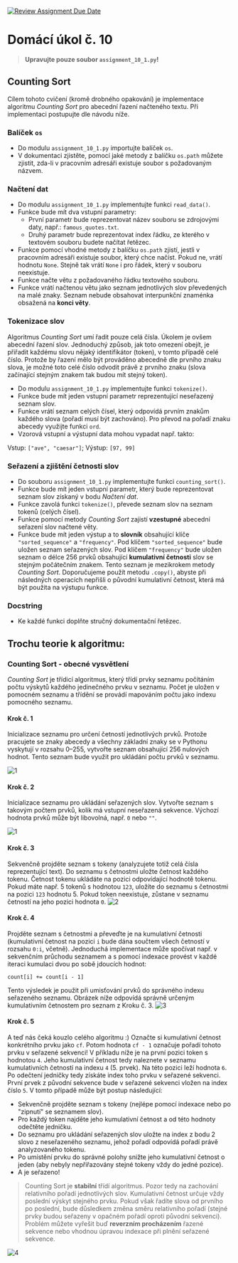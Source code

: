 [![Review Assignment Due Date](https://classroom.github.com/assets/deadline-readme-button-24ddc0f5d75046c5622901739e7c5dd533143b0c8e959d652212380cedb1ea36.svg)](https://classroom.github.com/a/E_L8YDkF)
# Domácí úkol č. 10
> **Upravujte pouze soubor `assignment_10_1.py`!**

## Counting Sort
Cílem tohoto cvičení (kromě drobného opakování) je implementace algoritmu *Counting Sort* pro abecední řazení načteného
textu. Při implementaci postupujte dle návodu níže.


### Balíček `os` 
* Do modulu `assignment_10_1.py` importujte balíček `os`.
* V dokumentaci zjistěte, pomocí jaké metody z balíčku `os.path` můžete zjistit, zda-li v pracovním adresáři existuje
soubor s požadovaným názvem.

### Načtení dat
* Do modulu `assignment_10_1.py` implementujte funkci `read_data()`.
* Funkce bude mít dva vstupní parametry:
  * První parametr bude reprezentovat název souboru se zdrojovými daty, např.: `famous_quotes.txt`.
  * Druhý parametr bude reprezentovat index řádku, ze kterého v textovém souboru budete načítat řetězec.
* Funkce pomocí vhodné metody z balíčku `os.path` zjistí, jestli v pracovním adresáři existuje soubor, který chce
  načíst. Pokud ne, vrátí hodnotu `None`. Stejně tak vrátí `None` i pro řádek, který v souboru neexistuje.
* Funkce načte větu z požadovaného řádku textového souboru.
* Funkce vrátí načtenou větu jako seznam jednotlivých slov převedených na malé znaky. Seznam nebude obsahovat
  interpunkční znaménka obsažená na **konci věty**.

### Tokenizace slov
Algoritmus *Counting Sort* umí řadit pouze celá čísla. Úkolem je ovšem abecední řazení slov. Jednoduchý způsob,
jak toto omezení obejít, je přiřadit každému slovu nějaký identifikátor (token), v tomto případě celé číslo. 
Protože by řazení mělo být prováděno abecedně dle prvního znaku slova, je možné toto celé číslo odvodit právě z
prvního znaku (slova začínající stejným znakem tak budou mít stejný token).

* Do modulu `assignment_10_1.py` implementujte funkci `tokenize()`.
* Funkce bude mít jeden vstupní parametr reprezentující neseřazený seznam slov.
* Funkce vrátí seznam celých čísel, který odpovídá prvním znakům každého slova (pořadí musí být zachováno).
  Pro převod na pořadí znaku abecedy využijte funkci `ord`.
* Vzorová vstupní a výstupní data mohou vypadat např. takto:

Vstup: `["ave", "caesar"]`; Výstup: `[97, 99]`

### Seřazení a zjištění četnosti slov
* Do souboru `assignment_10_1.py` implementujte funkci `counting_sort()`.
* Funkce bude mít jeden vstupní parametr, který bude reprezentovat seznam slov získaný v bodu *Načtení dat*.
* Funkce zavolá funkci `tokenize()`, převede seznam slov na seznam tokenů (celých čísel).
* Funkce pomocí metody *Counting Sort* zajistí **vzestupné** abecední seřazení slov načtené věty. 
* Funkce bude mít jeden výstup a to **slovník** obsahující klíče `"sorted_sequence"` a `"frequency"`. Pod klíčem 
  `"sorted_sequence"` bude uložen seznam seřazených slov. Pod klíčem `"frequency"` bude uložen seznam o délce 256 prvků
  obsahující **kumulativní četnosti** slov se stejným počátečním znakem. Tento seznam je mezikrokem metody
  *Counting Sort*. Doporučujeme použít metodu `.copy()`, abyste při následných operacích nepřišli o původní kumulativní
  četnost, která má být použita na výstupu funkce.

### Docstring
* Ke každé funkci doplňte stručný dokumentační řetězec.

## Trochu teorie k algoritmu:

### Counting Sort - obecné vysvětlení
*Counting Sort* je třídicí algoritmus, který třídí prvky seznamu počítáním počtu výskytů každého jedinečného prvku 
v seznamu. Počet je uložen v pomocném seznamu a třídění se provádí mapováním počtu jako indexu pomocného seznamu.

#### Krok č. 1
Inicializace seznamu pro určení četností jednotlivých prvků. Protože pracujete se znaky abecedy a všechny základní znaky
se v Pythonu vyskytují v rozsahu 0–255, vytvořte seznam obsahující 256 nulových hodnot. Tento seznam bude využit pro 
ukládání počtu prvků v seznamu.

![1](https://cdn.programiz.com/cdn/farfuture/bRDNfPQG8lie6m7EFXVqPj8w6RzkRhM34XNaAoG2dCs/mtime:1582112622/sites/tutorial2program/files/Counting-sort-1.png)

#### Krok č. 2
Inicializace seznamu pro ukládání seřazených slov. Vytvořte seznam s takovým počtem prvků, kolik má vstupní neseřazená
sekvence. Výchozí hodnota prvků může být libovolná, např. `0` nebo `""`.

![1](https://cdn.programiz.com/cdn/farfuture/bRDNfPQG8lie6m7EFXVqPj8w6RzkRhM34XNaAoG2dCs/mtime:1582112622/sites/tutorial2program/files/Counting-sort-1.png)

#### Krok č. 3
Sekvenčně projděte seznam s tokeny (analyzujete totiž celá čísla reprezentující text).
Do seznamu s četnostmi uložte četnost každého tokenu. Četnost tokenu ukládáte na pozici odpovídající hodnotě tokenu.
Pokud máte např. 5 tokenů s hodnotou `123`, uložíte do seznamu s četnostmi na pozici `123` hodnotu 5. Pokud token 
neexistuje, zůstane v seznamu četností na jeho pozici hodnota `0`.
![2](https://cdn.programiz.com/cdn/farfuture/CIyC1Lkj5JFln_hjy8U1acmUZ4JST__v4bQBvPcnOkk/mtime:1582112622/sites/tutorial2program/files/Counting-sort-2.png)

#### Krok č. 4
Projděte seznam s četnostmi a převeďte je na kumulativní četnosti (kumulativní četnost na pozici `i` bude dána
součtem všech četností v rozsahu `0:i`, včetně). Jednoduchá implementace může spočívat např. v sekvenčním průchodu
seznamem a s pomocí indexace provést v každé iteraci kumulaci dvou po sobě jdoucích hodnot:

`count[i] += count[i - 1]`

Tento výsledek je použit při umisťování prvků do správného indexu seřazeného seznamu. Obrázek níže odpovídá správně
určeným kumulativním četnostem pro seznam z Kroku č. 3.
![3](https://cdn.programiz.com/cdn/farfuture/6A5S6vY-KsapHcyBjGgLNrp-58NRdyGDeVXspSzUbwM/mtime:1582112622/sites/tutorial2program/files/Counting-sort-3.png)

#### Krok č. 5
A teď nás čeká kouzlo celého algoritmu :) Označte si kumulativní četnost konkrétního prvku jako `cf`. Potom hodnota 
`cf - 1` označuje pořadí tohoto prvku v seřazené sekvenci!
V příkladu níže je na první pozici token s hodnotou `4`. Jeho kumulativní četnost tedy naleznete v seznamu kumulativních
četností na indexu `4` (5. prvek). Na této pozici leží hodnota `6`. Po odečtení jedničky tedy získáte index toho prvku
v seřazené sekvenci. První prvek z původní sekvence bude v seřazené sekvenci vložen na index číslo `5`. V tomto případě
může být postup následující:

* Sekvenčně projděte seznam s tokeny (nejlépe pomocí indexace nebo po "zipnutí" se seznamem slov).
* Pro každý token najděte jeho kumulativní četnost a od této hodnoty odečtěte jedničku.
* Do seznamu pro ukládání seřazených slov uložte na index z bodu 2 slovo z neseřazeného seznamu, jehož pořadí odpovídá
  pořadí právě analyzovaného tokenu.
* Po umístění prvku do správné polohy snižte jeho kumulativní četnost o jeden (aby nebyly nepřiřazovány stejné tokeny 
  vždy do jedné pozice).
* A je seřazeno!

> Counting Sort je **stabilní** třídí algoritmus. Pozor tedy na zachování relativního pořadí jednotlivých slov. 
> Kumulativní četnost určuje vždy poslední výskyt stejného prvku. Pokud však řadíte slova od prvního po poslední, 
> bude důsledkem změna směru relativního pořadí (stejné prvky budou seřazeny v opačném pořadí oproti původní sekvenci). 
> Problém můžete vyřešit buď **reverzním procházením** řazené sekvence nebo vhodnou úpravou indexace při plnění seřazené
> sekvence.

![4](https://cdn.programiz.com/cdn/farfuture/tcfjQdeYwL_jETOCPZxNjIXbysRrb7MaG6PwO2MzHnM/mtime:1582112622/sites/tutorial2program/files/Counting-sort-4_1.png)



    


